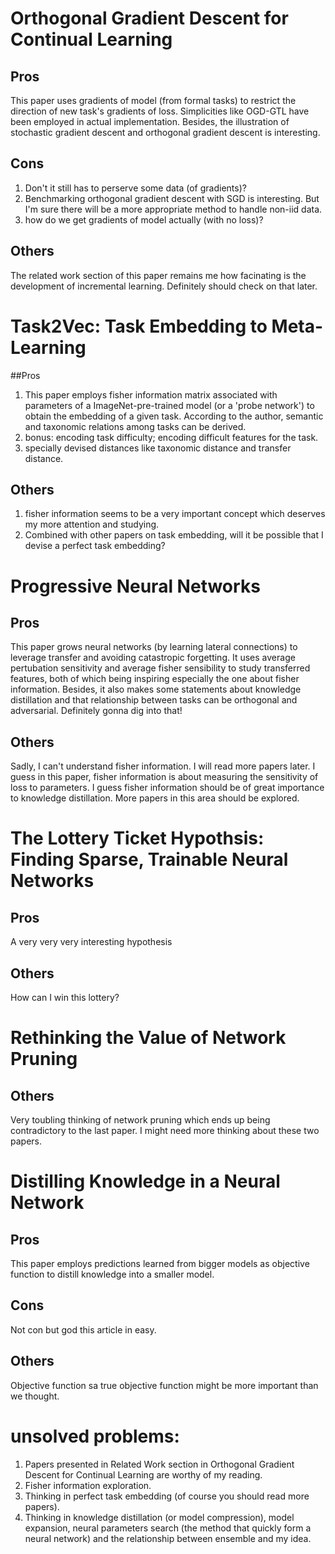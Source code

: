 # Orthogonal Gradient Descent for Continual Learning
## Pros
This paper uses gradients of model (from formal tasks) to restrict the direction of new task's
gradients of loss. Simplicities like OGD-GTL have been employed in actual implementation.
Besides, the illustration of stochastic gradient descent and orthogonal gradient descent is
interesting.
## Cons
1. Don't it still has to perserve some data (of gradients)?
2. Benchmarking orthogonal gradient descent with SGD is interesting. But I'm sure there will 
be a more appropriate method to handle non-iid data.
3. how do we get gradients of model actually (with no loss)?
## Others
The related work section of this paper remains me how facinating is the development of
incremental learning. Definitely should check on that later.

# Task2Vec: Task Embedding to Meta-Learning
##Pros
1. This paper employs fisher information matrix associated with parameters of a ImageNet-pre-trained
model (or a 'probe network') to obtain the embedding of a given task. According to the author,
semantic and taxonomic relations among tasks can be derived.
2. bonus: encoding task difficulty; encoding difficult features for the task.
3. specially devised distances like taxonomic distance and transfer distance.
## Others
1. fisher information seems to be a very important concept which deserves my more attention and
studying.
2. Combined with other papers on task embedding, will it be possible that I devise a perfect task
embedding?

# Progressive Neural Networks
## Pros
This paper grows neural networks (by learning lateral connections) to leverage transfer and 
avoiding catastropic forgetting. It uses average pertubation sensitivity and average fisher 
sensibility to study transferred features, both of which being inspiring especially the one
about fisher information. Besides, it also makes some statements about knowledge
distillation and that relationship between tasks can be orthogonal and adversarial.
Definitely gonna dig into that!
## Others
Sadly, I can't understand fisher information. I will read more papers later.
I guess in this paper, fisher information is about measuring the sensitivity of loss to 
parameters. I guess fisher information should be of great importance to knowledge 
distillation. More papers in this area should be explored.

# The Lottery Ticket Hypothsis: Finding Sparse, Trainable Neural Networks
## Pros
A very very very interesting hypothesis
## Others
How can I win this lottery?

# Rethinking the Value of Network Pruning
## Others
Very toubling thinking of network pruning which ends up being contradictory to the last paper.
I might need more thinking about these two papers.

# Distilling Knowledge in a Neural Network
## Pros
This paper employs predictions learned from bigger models as objective function to distill 
knowledge into a smaller model.
## Cons
Not con but god this article in easy.
## Others
Objective function sa true objective function might be more important than we thought.

# unsolved problems:
1. Papers presented in Related Work section in Orthogonal Gradient Descent for Continual Learning
are worthy of my reading.
2. Fisher information exploration.
3. Thinking in perfect task embedding (of course you should read more papers).
4. Thinking in knowledge distillation (or model compression), model expansion, neural parameters
search (the method that quickly form a neural network) and the relationship between ensemble and
my idea.
